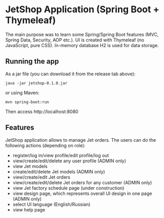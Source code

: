# JetShop Application (Spring Boot + Thymeleaf)

The main purpose was to learn some Spring/Spring Boot features (MVC, Spring Data, Security, AOP etc.). UI is created with Thymeleaf (no JavaScript, pure CSS). In-memory database H2 is used for data storage.

## Running the app

As a jar file (you can download it from the release tab above):

`java -jar jetshop-0.1.0.jar`

or using Maven:

`mvn spring-boot:run`

Then access http://localhost:8080

## Features

JetShop application allows to manage Jet orders.
The users can do the following actions (depending on role):

- register/log in/view profile/edit profile/log out
- view/create/edit/delete any user profile (ADMIN only)
- view Jet models
- create/edit/delete Jet models (ADMIN only)
- view/create/edit Jet orders
- view/create/edit/delete Jet orders for any customer (ADMIN only)
- view Jet factory schedule page (under construction)
- view design page, which represents overall UI design in one page (ADMIN only)
- select UI language (English/Russian)
- view help page
